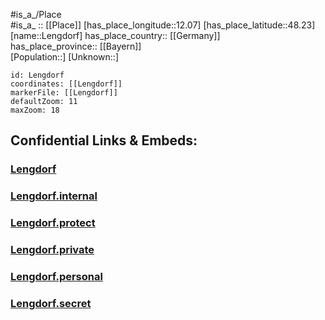 ﻿---
location: [48.23,12.07] 
mapzoom: [7,12] 
mapmarker: city 
type: City
tags:
- geo/City


SpocWebEntityId: 31933
isDeleted: false
confidential: public

---
#is_a_/Place  
#is_a_ :: [[Place]] 
[has_place_longitude::12.07] 
[has_place_latitude::48.23] 
[name::Lengdorf] 
has_place_country:: [[Germany]]  
has_place_province:: [[Bayern]]  
[Population::] 
[Unknown::] 


```leaflet
id: Lengdorf
coordinates: [[Lengdorf]] 
markerFile: [[Lengdorf]] 
defaultZoom: 11 
maxZoom: 18
```


## Confidential Links & Embeds: 

### [Lengdorf](/_public/Earth/Continent/Europe/Europe~Central/Germany/Germany~West/Bayern/counties~Bayern/Erding/cities~Erding/Isen/City/Lengdorf.md) 

### [Lengdorf.internal](/_internal/Earth/Continent/Europe/Europe~Central/Germany/Germany~West/Bayern/counties~Bayern/Erding/cities~Erding/Isen/City/Lengdorf.internal.md) 

### [Lengdorf.protect](/_protect/Earth/Continent/Europe/Europe~Central/Germany/Germany~West/Bayern/counties~Bayern/Erding/cities~Erding/Isen/City/Lengdorf.protect.md) 

### [Lengdorf.private](/_private/Earth/Continent/Europe/Europe~Central/Germany/Germany~West/Bayern/counties~Bayern/Erding/cities~Erding/Isen/City/Lengdorf.private.md) 

### [Lengdorf.personal](/_personal/Earth/Continent/Europe/Europe~Central/Germany/Germany~West/Bayern/counties~Bayern/Erding/cities~Erding/Isen/City/Lengdorf.personal.md) 

### [Lengdorf.secret](/_secret/Earth/Continent/Europe/Europe~Central/Germany/Germany~West/Bayern/counties~Bayern/Erding/cities~Erding/Isen/City/Lengdorf.secret.md) 

